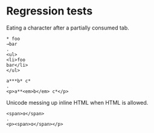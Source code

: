 # Regression tests

Eating a character after a partially consumed tab.

```````````````````````````````` example
* foo
→bar
.
<ul>
<li>foo
bar</li>
</ul>
````````````````````````````````

```````````````````````````````` example
a***b* c*
.
<p>a**<em>b</em> c*</p>
````````````````````````````````

Unicode messing up inline HTML when HTML is allowed.
```````````````````````````````` example
<span>ɑ</span>
.
<p><span>ɑ</span></p>
````````````````````````````````
